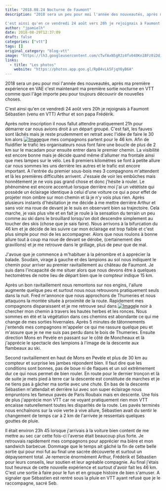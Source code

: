```yaml
---
title: "2018.08.24 Nocturne de Faumont"
description: "2018 sera un peu pour moi l'année des nouveautés, après ma première expérience en VAE c'est maintenant ma première sortie nocturne en VTT comme quoi l'âge importe peu pour toujours découvrir de nouvelles choses.

C'est ainsi qu'en ce vendredi 24 août vers 20h je rejoignais à Faumont Sébastien (venu en VTT) Arthur et son papa Frédérik."
author: "jpamielh"
date: 2018-08-29T12:37:09
draft: false
categories: ["vtt"]
tags: []
original_category: "blog-vtt"
image: "https://lh3.googleusercontent.com/cTwfAxN5gRJz4fv040Kn1BFz0iDdi_55k2j4g6B_g39-UXH0PIetbm8mHpHQgvarpijNAaIkkn6SVxbq_Ds-33VjGSEJiDLuQKgXa86-oSSu8DDKdPuBhcqU1zm-gpFSyQZf2329GoYfZ_v1-WlflcW1ZvBS1O4FzHKKjs1LQe_jOGshGbD_oL-536Rv6rhlnrDcVNWnt59MwmZK7OGFmhXVbTfw62_YvSjI1duHFmbXl5u4hXg3weHPLxgDvrcAurE2GQnkbBePvreAtIV7tvLGhRaSOCsK7TrZDxkiJ_kHXzRHOWe0tHhYygHH7U5qd-O0atzSgC9OotUmbwPWfe4POKvIOZ7yHcaCVElMxczW_6xRy0eCWKSyz4ioA9x80dV3AB5-SM5bJxMR3pM2d5k1-dP16mnRYesqOvKJB_nSFsmNbsCrmYwuqfCPg_LFxFkd8zSsmTR3w_QdISzdZQ5tXGAzstWHJT0dF2JzfqFtBFuwXQ4RcdowIufG8Ni-g_XI21vU4KwhlJ3te-2eOxO9NN9bwhGQhTLnpT6ORELRmW6vbHBHFQ8jrTGygIYXHX0w_FlVAWS4suFKFrArLHNkaq4c3gB-4f78OZ2c_UzCVb_xklQ1B87A4An7JPK-=w540-h281-no"
links:
  - title: "Les photos"
    website: "https://photos.app.goo.gl/RpB4vLk5FjqY6yB6A"
---
```


2018 sera un peu pour moi l'année des nouveautés, après ma première expérience en VAE c'est maintenant ma première sortie nocturne en VTT comme quoi l'âge importe peu pour toujours découvrir de nouvelles choses.

C'est ainsi qu'en ce vendredi 24 août vers 20h je rejoignais à Faumont Sébastien (venu en VTT) Arthur et son papa Frédérik.

<!--more-->

Après notre inscription il nous fallut attendre pratiquement 21h pour démarrer car nous avions droit à un départ groupé. C'est fait, les fauves sont lâchés mais je reste prudemment en retrait avec l'idée de faire le 30 km alors [![Image](https://lh3.googleusercontent.com/SveqIalN6enqJG4Q5cj3vsLMhNDh6Vp2MokXep4T6LU1m1D22vtQWH8kXTg_PcRajnvISWQIIIuTci7Bt09TA6l8nvQyBKKxHuVbqVdD3gY86sMKVBn2s_tQLvn4QEKTiYZou1J8joj9myoumNqiStYoNgXNKNFALsAVFBpNoQTJXLhIIU64nDVnC6R0j3ZIZOiI9BDpD_rvZxjkUnSj1VGa-feTq8mEnZEGu_sXKok2udaNQAJzkWkuDErlUPVAJWmRxo3OtMz0l8y6mfhDcugKCe1L5lji1lWHgxNDabbQUcdomgHjLL9EjlDAHIRGhRlZ0_VW-47YnlOCcO_iGT8jsbGXtfk9R__P70srHeBdxxutjaX3T70Ln6lMOOdGKp1sby0MewdAzQgIYtO8eQVf9Q4-F1dw5QYF8ahC0KjIpmAi_0Ez1Csv9-rIb4obP8ZHp-nLDgO8RjTNLSQV3-EGMsuvft7Shh_3e3-YVpVn3qVVCKDGkO7EKUiHhQZibWsXbkXblQwy1mtOpWGd50uqXnFa6kHiZfhZvjh64ib3UIdSylz8N6FD84Earn6Hwxys7x3dRaFhtgE9crOBzmR1USEXFM_FpC-5Bm6nDTAp9zYZsjj-VgORsQ2ZsyKD3xURmgJvU_qfSi822ZLaKkwFVwQWPmp0Vj3k6wgK7R0H2NTJ2up82bpIfw=s922-no)](https://lh3.googleusercontent.com/SveqIalN6enqJG4Q5cj3vsLMhNDh6Vp2MokXep4T6LU1m1D22vtQWH8kXTg_PcRajnvISWQIIIuTci7Bt09TA6l8nvQyBKKxHuVbqVdD3gY86sMKVBn2s_tQLvn4QEKTiYZou1J8joj9myoumNqiStYoNgXNKNFALsAVFBpNoQTJXLhIIU64nDVnC6R0j3ZIZOiI9BDpD_rvZxjkUnSj1VGa-feTq8mEnZEGu_sXKok2udaNQAJzkWkuDErlUPVAJWmRxo3OtMz0l8y6mfhDcugKCe1L5lji1lWHgxNDabbQUcdomgHjLL9EjlDAHIRGhRlZ0_VW-47YnlOCcO_iGT8jsbGXtfk9R__P70srHeBdxxutjaX3T70Ln6lMOOdGKp1sby0MewdAzQgIYtO8eQVf9Q4-F1dw5QYF8ahC0KjIpmAi_0Ez1Csv9-rIb4obP8ZHp-nLDgO8RjTNLSQV3-EGMsuvft7Shh_3e3-YVpVn3qVVCKDGkO7EKUiHhQZibWsXbkXblQwy1mtOpWGd50uqXnFa6kHiZfhZvjh64ib3UIdSylz8N6FD84Earn6Hwxys7x3dRaFhtgE9crOBzmR1USEXFM_FpC-5Bm6nDTAp9zYZsjj-VgORsQ2ZsyKD3xURmgJvU_qfSi822ZLaKkwFVwQWPmp0Vj3k6wgK7R0H2NTJ2up82bpIfw=s922-no)que mes compagnons partent pour le 46 km. Afin de fluidifier le trafic les organisateurs nous font faire une boucle de plus de 2 km sur le macadam pour ensuite entrer dans le premier chemin. La visibilité est encore bonne mais je décide quand même d'allumer ma frontale ainsi que mes lampes sur le vélo. Les 8 premiers kilomètres se font à petite allure car nous sommes les uns derrière les autres et le trafic est encore important. A l'entrée du premier sous-bois mes 3 compagnons m'attendent et là les premières difficultés arrivent. J'essaie de voir les embûches mais honnêtement je ne vois pas grand chose et donc j'hésite à rouler. Le phénomène est encore accentué lorsque derrière moi j'ai un vététiste qui possède un éclairage identique à celui d'une voiture ce qui a pour effet de projeter mon ombre sur mon chemin et là je n'y vois plus rien. Après plusieurs instants d'hésitation je me décide à me mettre derrière Arthur et sans voir ma roue de devant je le suis en observant bien sa trajectoire. Cela marche, je vais plus vite et en fait je roule à la sensation du terrain un peu comme au ski dans le brouillard lorsqu'on doit descendre simplement au toucher des skis (chose que je sais faire). Nous arrivons à la bifurcation du 46 km et je décide de les suivre car mon éclairage est trop faible et c'est plus simple pour moi de les accompagner. Alors que nous roulons à bonne allure tout à coup ma roue de devant se dérobe, (certainement des gravillons) et je me retrouve dans le grillage, plus de peur que de mal.

J'avoue que je commence à m'habituer à la pénombre et à apprécier la balade. Soudain, virage à gauche et des lampions au sol nous indiquent le chemin pour arriver au premier ravitaillement au château de Faumont. Je suis dans l'incapacité de me situer alors que nous devons être à quelques hectomètres de notre lieu de départ bien que le compteur indique 15 km.

Après un bon ravitaillement nous remontons sur nos engins, l'allure augmente quelque peu et surtout nous nous retrouvons pratiquement seuls dans la nuit. Fred m'annonce que nous approchons de Thumeries et nous attaquons la montée située à proximité de la route. Rapidement mes compagnons disparaissent et je me retrouve seul dans [![Image](https://lh3.googleusercontent.com/pwq2aO4k-UxHiPQNUB2cFClNQ4TkQxfbMZ4Us_n4452CbgH3uA99eE-N9iLm3QT3GQZYwLnUvLP1VpUc9Eq5YQZKo6uefCrfi6iwmj4tK_G9TEq4vIJDs3EWrZZGlDcMrvx_cNY_9O42B7cI579W2271Zosv9VpByAybh22g3S7n2pqCu-coLYgEtb9oOtBxTnHG7JAhMS3A_zzp_k4aVtIgVBbofCSq3xP6mx99snF-iFwTlvKtiU9WAAG1RpWZZy9nk1BBaV-4xjvomIuxcIlElbxfq4-enww86do3jue_QulyoPYtPLJk6KYRHvw9zXr2t5s_eOVjNfjhoa0BQJrwx2vpHJ9qUYU7YUb7MB8QYLKI1CrldvS8BfFB5-Ib7Ty0MjEN0gAS_byVXb2Z3sqz9rfQRDD8VMlquUzAJnP8QtlIRDGaXcOgmmbOodne9twDDJXXtQmqlO-LZaQEZDg7y7wCOt9xpcgC3dlEauvSYPk6lggrOAe8EnXwDXgJ4klAi0y5pRfTi1Yri-XctLsnVlnmXkGpS_7aY3f0wtmNU-DArxaRI0ppvh4PogQrv_n-kR8W4v_k8LJ09D-4W7HTWI_Spu2JLTeiCIEBsYTflOqGvjzxq6RCaok16tYcKnQ_3Z1oPXiF_-wN9LG1ZdoC1c0_rR1hIJOw4KLZz-eXQZ7G7r8TxNrmWA=s922-no)](https://lh3.googleusercontent.com/pwq2aO4k-UxHiPQNUB2cFClNQ4TkQxfbMZ4Us_n4452CbgH3uA99eE-N9iLm3QT3GQZYwLnUvLP1VpUc9Eq5YQZKo6uefCrfi6iwmj4tK_G9TEq4vIJDs3EWrZZGlDcMrvx_cNY_9O42B7cI579W2271Zosv9VpByAybh22g3S7n2pqCu-coLYgEtb9oOtBxTnHG7JAhMS3A_zzp_k4aVtIgVBbofCSq3xP6mx99snF-iFwTlvKtiU9WAAG1RpWZZy9nk1BBaV-4xjvomIuxcIlElbxfq4-enww86do3jue_QulyoPYtPLJk6KYRHvw9zXr2t5s_eOVjNfjhoa0BQJrwx2vpHJ9qUYU7YUb7MB8QYLKI1CrldvS8BfFB5-Ib7Ty0MjEN0gAS_byVXb2Z3sqz9rfQRDD8VMlquUzAJnP8QtlIRDGaXcOgmmbOodne9twDDJXXtQmqlO-LZaQEZDg7y7wCOt9xpcgC3dlEauvSYPk6lggrOAe8EnXwDXgJ4klAi0y5pRfTi1Yri-XctLsnVlnmXkGpS_7aY3f0wtmNU-DArxaRI0ppvh4PogQrv_n-kR8W4v_k8LJ09D-4W7HTWI_Spu2JLTeiCIEBsYTflOqGvjzxq6RCaok16tYcKnQ_3Z1oPXiF_-wN9LG1ZdoC1c0_rR1hIJOw4KLZz-eXQZ7G7r8TxNrmWA=s922-no)le noir à chercher mon chemin à travers les hautes herbes et les ronces. Nous sommes en été et la végétation dans ces chemins est abondante ce qui me change de mes sorties hivernales. Après 5 minutes de tâtonnements j'entends mes compagnons m'appeler ce qui me rassure quelque peu et m'assure que je ne me suis pas perdu dans le bois de Thumeries. Ensuite direction Mons en Pevèle en passant sur le côté de Moncheaux et là j'apprécie le spectacle des lampions à l'image de la descente aux flambeaux au ski. 

Second ravitaillement en haut de Mons en Pevèle et plus de 30 km au compteur et surprise les jambes répondent bien. Il faut dire que les conditions sont bonnes, pas de boue ni de flaques et un sol extrêmement dur ce qui nous permet de bien rouler. En route pour le dernier tronçon et là de suite je mets pied à terre car la descente est constituée de marches et je ne tiens pas à gâcher ma sortie avec une chute. En bas de la descente Sébastien m'attendait et derrière lui avec son super éclairage nous empruntons les fameux pavés de Paris Roubaix mais en descente. Une fois de plus j'apprécie mon VTT car ne voyant pratiquement rien mon VTT encaisse naturellement toutes les disparités de la route. Les pavés terminés nous enchaînons sur la voie verte à vive allure, Sébastien avait du sentir le changement de temps car à 2 km de l'arrivée je ressentais quelques gouttes de pluie.

Il était environ 23h 45 lorsque j'arrivais à la voiture bien content de me mettre au sec car cette fois-ci l'averse était beaucoup plus forte. Je retrouvais rapidement mes compagnons pour apprécier ma bière et mon sandwich barbecue. Dommage que le temps ait gâché la fin de cette belle sortie qui pour moi fut au final une sacrée découverte et surtout un dépaysement total. Je remercie énormément Arthur, Frédérik et Sébastien pour leurs conseils, leur soutien et leur agréable compagnie. Au final j'étais tout heureux de cette nouvelle expérience et surtout d'avoir fait les 46 km. C'est une sortie à faire pour le fun et en groupe histoire de bien s'amuser. A signaler que Sébastien est rentré sous la pluie en VTT ayant refusé que je le raccompagne, sacré Seb.